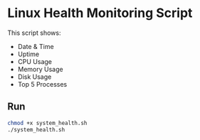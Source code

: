 # Linux Health Monitoring Script

This script shows:
- Date & Time
- Uptime
- CPU Usage
- Memory Usage
- Disk Usage
- Top 5 Processes

## Run
```bash
chmod +x system_health.sh
./system_health.sh

